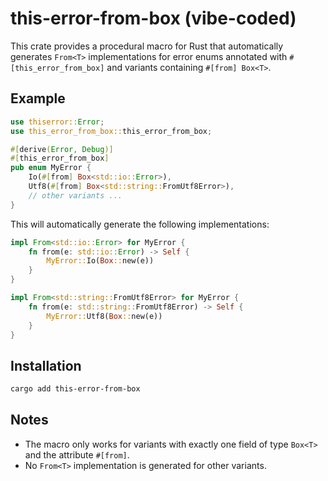 # this-error-from-box (vibe-coded)

This crate provides a procedural macro for Rust that automatically generates `From<T>` implementations for error enums annotated with `#[this_error_from_box]` and variants containing `#[from] Box<T>`.

## Example

```rust
use thiserror::Error;
use this_error_from_box::this_error_from_box;

#[derive(Error, Debug)]
#[this_error_from_box]
pub enum MyError {
    Io(#[from] Box<std::io::Error>),
    Utf8(#[from] Box<std::string::FromUtf8Error>),
    // other variants ...
}
```

This will automatically generate the following implementations:

```rust
impl From<std::io::Error> for MyError {
    fn from(e: std::io::Error) -> Self {
        MyError::Io(Box::new(e))
    }
}

impl From<std::string::FromUtf8Error> for MyError {
    fn from(e: std::string::FromUtf8Error) -> Self {
        MyError::Utf8(Box::new(e))
    }
}
```

## Installation

```bash
cargo add this-error-from-box
```

## Notes
- The macro only works for variants with exactly one field of type `Box<T>` and the attribute `#[from]`.
- No `From<T>` implementation is generated for other variants.
